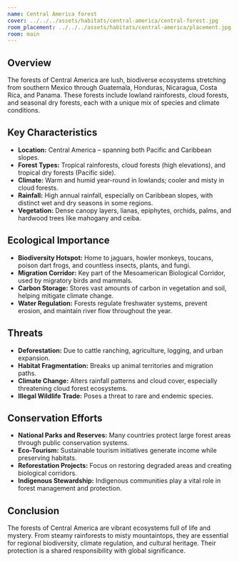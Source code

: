 ```yaml
---
name: Central America forest
cover: ../../../assets/habitats/central-america/central-forest.jpg
room_placement: ../../../assets/habitats/central-america/placement.jpg
room: main
---
```

## Overview
The forests of Central America are lush, biodiverse ecosystems stretching from southern Mexico through Guatemala, Honduras, Nicaragua, Costa Rica, and Panama. These forests include lowland rainforests, cloud forests, and seasonal dry forests, each with a unique mix of species and climate conditions.

## Key Characteristics
- **Location:** Central America – spanning both Pacific and Caribbean slopes.
- **Forest Types:** Tropical rainforests, cloud forests (high elevations), and tropical dry forests (Pacific side).
- **Climate:** Warm and humid year-round in lowlands; cooler and misty in cloud forests.
- **Rainfall:** High annual rainfall, especially on Caribbean slopes, with distinct wet and dry seasons in some regions.
- **Vegetation:** Dense canopy layers, lianas, epiphytes, orchids, palms, and hardwood trees like mahogany and ceiba.

## Ecological Importance
- **Biodiversity Hotspot:** Home to jaguars, howler monkeys, toucans, poison dart frogs, and countless insects, plants, and fungi.
- **Migration Corridor:** Key part of the Mesoamerican Biological Corridor, used by migratory birds and mammals.
- **Carbon Storage:** Stores vast amounts of carbon in vegetation and soil, helping mitigate climate change.
- **Water Regulation:** Forests regulate freshwater systems, prevent erosion, and maintain river flow throughout the year.

## Threats
- **Deforestation:** Due to cattle ranching, agriculture, logging, and urban expansion.
- **Habitat Fragmentation:** Breaks up animal territories and migration paths.
- **Climate Change:** Alters rainfall patterns and cloud cover, especially threatening cloud forest ecosystems.
- **Illegal Wildlife Trade:** Poses a threat to rare and endemic species.

## Conservation Efforts
- **National Parks and Reserves:** Many countries protect large forest areas through public conservation systems.
- **Eco-Tourism:** Sustainable tourism initiatives generate income while preserving habitats.
- **Reforestation Projects:** Focus on restoring degraded areas and creating biological corridors.
- **Indigenous Stewardship:** Indigenous communities play a vital role in forest management and protection.

## Conclusion
The forests of Central America are vibrant ecosystems full of life and mystery. From steamy rainforests to misty mountaintops, they are essential for regional biodiversity, climate regulation, and cultural heritage. Their protection is a shared responsibility with global significance.
